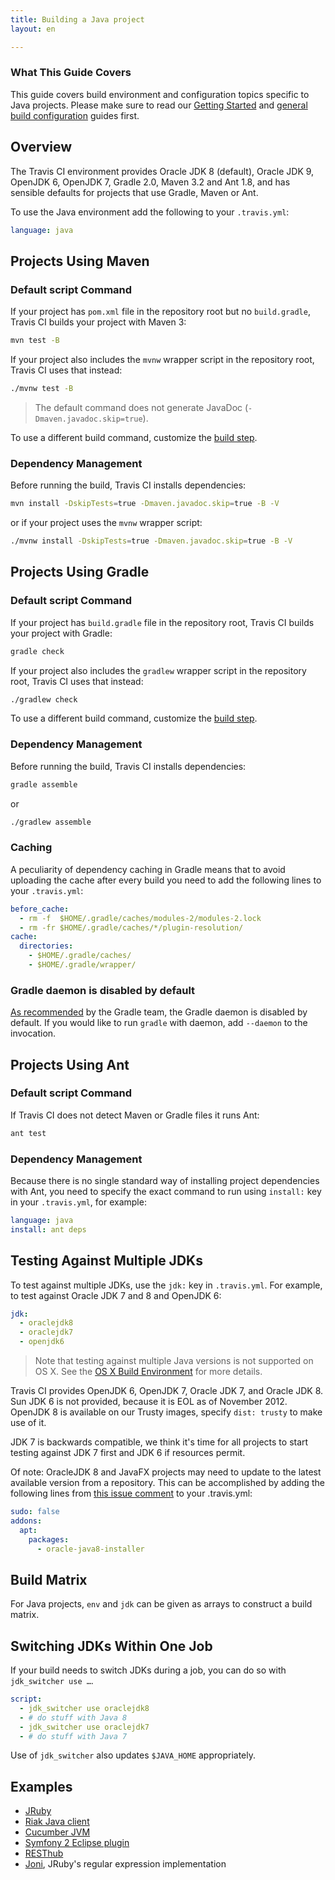 ```yaml
---
title: Building a Java project
layout: en

---
```


### What This Guide Covers

This guide covers build environment and configuration topics specific to Java projects. Please make sure to read our [Getting Started](/user/getting-started/) and [general build configuration](/user/customizing-the-build/) guides first.

<div id="toc"></div>

## Overview

The Travis CI environment provides Oracle JDK 8 (default), Oracle JDK 9, OpenJDK 6, OpenJDK 7, Gradle 2.0, Maven 3.2 and Ant 1.8, and has sensible defaults for projects that use Gradle, Maven or Ant.

To use the Java environment add the following to your `.travis.yml`:

```yaml
language: java
```

## Projects Using Maven

### Default script Command

If your project has `pom.xml` file in the repository root but no `build.gradle`, Travis CI builds your project with Maven 3:

```bash
mvn test -B
```

If your project also includes the `mvnw` wrapper script in the repository root, Travis CI uses that instead:

```bash
./mvnw test -B
```

> The default command does not generate JavaDoc (`-Dmaven.javadoc.skip=true`).

To use a different build command, customize the [build step](/user/customizing-the-build/#Customizing-the-Build-Step).

### Dependency Management

Before running the build, Travis CI installs dependencies:

```bash
mvn install -DskipTests=true -Dmaven.javadoc.skip=true -B -V
```

or if your project uses the `mvnw` wrapper script:

```bash
./mvnw install -DskipTests=true -Dmaven.javadoc.skip=true -B -V
```

## Projects Using Gradle

### Default script Command

If your project has `build.gradle` file in the repository root, Travis CI builds your project with Gradle:

```bash
gradle check
```

If your project also includes the `gradlew` wrapper script in the repository root, Travis CI uses that instead:

```bash
./gradlew check
```

To use a different build command, customize the [build step](/user/customizing-the-build/#Customizing-the-Build-Step).

### Dependency Management

Before running the build, Travis CI installs dependencies:

```bash
gradle assemble
```

or

```bash
./gradlew assemble
```

### Caching

A peculiarity of dependency caching in Gradle means that to avoid uploading the cache after every build you need to add the following lines to your `.travis.yml`:

```yaml
before_cache:
  - rm -f  $HOME/.gradle/caches/modules-2/modules-2.lock
  - rm -fr $HOME/.gradle/caches/*/plugin-resolution/
cache:
  directories:
    - $HOME/.gradle/caches/
    - $HOME/.gradle/wrapper/
```

### Gradle daemon is disabled by default

[As recommended](https://docs.gradle.org/current/userguide/gradle_daemon.html) by the Gradle team,
the Gradle daemon is disabled by default.
If you would like to run `gradle` with daemon, add `--daemon` to the invocation.

## Projects Using Ant

### Default script Command

If Travis CI does not detect Maven or Gradle files it runs Ant:

```bash
ant test
```

### Dependency Management

Because there is no single standard way of installing project dependencies with Ant, you need to specify the exact command to run using `install:` key in your `.travis.yml`, for example:

```yaml
language: java
install: ant deps
```

## Testing Against Multiple JDKs

To test against multiple JDKs, use the `jdk:` key in `.travis.yml`. For example, to test against Oracle JDK 7 and 8 and OpenJDK 6:

```yaml
jdk:
  - oraclejdk8
  - oraclejdk7
  - openjdk6
```

> Note that testing against multiple Java versions is not supported on OS X. See the [OS X Build Environment](/user/reference/osx/#JDK-and-OS-X) for more details.

Travis CI provides OpenJDK 6, OpenJDK 7, Oracle JDK 7, and Oracle JDK 8. Sun JDK 6 is not provided, because it is EOL as of November 2012. OpenJDK 8 is available on our Trusty images, specify `dist: trusty` to make use of it.

JDK 7 is backwards compatible, we think it's time for all projects to start testing against JDK 7 first and JDK 6 if resources permit.

Of note: OracleJDK 8 and JavaFX  projects may need to update to the latest available version from a repository. This can be accomplished by adding the following lines from [this issue comment](https://github.com/travis-ci/travis-ci/issues/3259#issuecomment-130860338) to your .travis.yml:

```yaml
sudo: false
addons:
  apt:
    packages:
      - oracle-java8-installer
```

## Build Matrix

For Java projects, `env` and `jdk` can be given as arrays
to construct a build matrix.

## Switching JDKs Within One Job

If your build needs to switch JDKs during a job, you can do so with `jdk_switcher use …`.

```yaml
script:
  - jdk_switcher use oraclejdk8
  - # do stuff with Java 8
  - jdk_switcher use oraclejdk7
  - # do stuff with Java 7
```

Use of `jdk_switcher` also updates `$JAVA_HOME` appropriately.

## Examples

- [JRuby](https://github.com/jruby/jruby/blob/master/.travis.yml)
- [Riak Java client](https://github.com/basho/riak-java-client/blob/master/.travis.yml)
- [Cucumber JVM](https://github.com/cucumber/cucumber-jvm/blob/master/.travis.yml)
- [Symfony 2 Eclipse plugin](https://github.com/pulse00/Symfony-2-Eclipse-Plugin/blob/master/.travis.yml)
- [RESThub](https://github.com/resthub/resthub-spring-stack/blob/master/.travis.yml)
- [Joni](https://github.com/jruby/joni/blob/master/.travis.yml), JRuby's regular expression implementation
